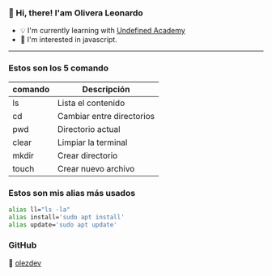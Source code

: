 ### 👋 Hi, there! I'am Olivera Leonardo

- 💡 I'm currently learning with [Undefined Academy](https://undefined.academy/)
- 👀 I'm interested in javascript.
---
### Estos son los 5 comando
| comando    | Descripción               |
|---------   |---------------------------|
| ls         | Lista el contenido        |
| cd         | Cambiar entre directorios |
| pwd        | Directorio actual         |
| clear      | Limpiar la terminal       |
| mkdir      | Crear directorio          |
| touch      | Crear nuevo archivo       |

### Estos son mis alias más usados
```bash
alias ll="ls -la"
alias install='sudo apt install'
alias update='sudo apt update'
```

### GitHub
🐙 [olezdev](https://github.com/olezdev)
